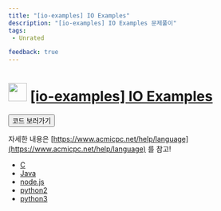 ```yaml
---
title: "[io-examples] IO Examples"
description: "[io-examples] IO Examples 문제풀이"
tags: 
 - Unrated 

feedback: true
---
```

<h1><img src="https://doky.space/assets/icpclev/u0.svg" height="37px"> <a href="http://icpc.me/io-examples">[io-examples] IO Examples</a></h1>

<a href="https://github.com/DokySp/acmicpc-practice/tree/master/io-examples"><button class="btn btn-info">코드 보러가기</button></a>

자세한 내용은 [https://www.acmicpc.net/help/language](https://www.acmicpc.net/help/language) 를 참고!

 - [C](https://github.com/DokySp/acmicpc-practice/tree/master/io-examples/c-language)
 - [Java](https://github.com/DokySp/acmicpc-practice/tree/master/io-examples/java)
 - [node.js](https://github.com/DokySp/acmicpc-practice/tree/master/io-examples/node.js)
 - [python2](https://github.com/DokySp/acmicpc-practice/tree/master/io-examples/python2)
 - [python3](https://github.com/DokySp/acmicpc-practice/tree/master/io-examples/python3)
